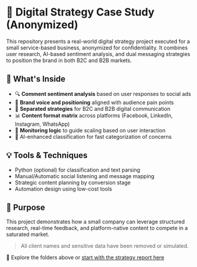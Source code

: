 # 🎯 Digital Strategy Case Study (Anonymized)

This repository presents a real-world digital strategy project executed for a small service-based business, anonymized for confidentiality. It combines user research, AI-based sentiment analysis, and dual messaging strategies to position the brand in both B2C and B2B markets.

## 📁 What's Inside

- 🔍 **Comment sentiment analysis** based on user responses to social ads
- 🧠 **Brand voice and positioning** aligned with audience pain points
- 🧭 **Separated strategies** for B2C and B2B digital communication
- 📊 **Content format matrix** across platforms (Facebook, LinkedIn, Instagram, WhatsApp)
- 🔄 **Monitoring logic** to guide scaling based on user interaction
- 🧪 AI-enhanced classification for fast categorization of concerns

## 💡 Tools & Techniques

- Python (optional) for classification and text parsing
- Manual/Automatic social listening and message mapping
- Strategic content planning by conversion stage
- Automation design using low-cost tools

## 🚀 Purpose

This project demonstrates how a small company can leverage structured research, real-time feedback, and platform-native content to compete in a saturated market.

> All client names and sensitive data have been removed or simulated.

📁 Explore the folders above or [start with the strategy report here](strategy/brand_strategy_report.md)
